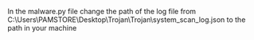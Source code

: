 In the malware.py file change the path of the log file from C:\Users\PAMSTORE\Desktop\Trojan\Trojan\system_scan_log.json to the path in your machine 
